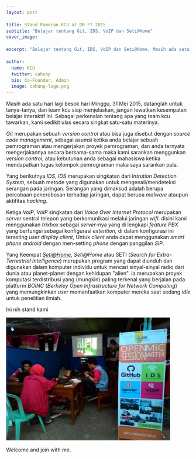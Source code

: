 ```yaml
---
layout: post

title: Stand Pameran KCU at DN FT 2015
subtitle: "Belajar tentang Git, IDS, VoIP dan Seti@Home"
cover_image: 

excerpt: "Belajar tentang Git, IDS, VoIP dan Seti@Home, Masih ada satu hari lagi besok hari Minggu, 31 Mei 2015, datanglah untuk tanya-tanya, dan team kcu siap menjelaskan, jangan lewatkan kesempatan belajar interaktif ini."

author:
  name: KCU
  twitter: cahunp
  bio: Co-Founder, Admin
  image: cahunp-logo.png
---
```


Masih ada satu hari lagi besok hari Minggu, 31 Mei 2015, datanglah untuk tanya-tanya, dan team kcu siap menjelaskan, jangan lewatkan kesempatan belajar interaktif ini. Sebagai perkenalan tentang apa yang team kcu tawarkan, kami sedikit ulas secara singkat satu-satu materinya. 

*Git* merupakan sebuah *version control* atau bisa juga disebut dengan *source code management*, sebagai asumsi ketika anda belajar sebuah pemrograman atau mengerjakan proyek pemrograman, dan anda ternyata mengerjakannya secara bersama-sama maka kami sarankan menggunkan *version control*, atau kebutuhan anda sebagai mahasiswa ketika mendapatkan tugas kelompok pemrograman maka saya sarankan pula.

Yang berikutnya *IDS*, *IDS* merupakan singkatan dari *Intrution Detection System*, sebuah metode yang digunakan untuk mengenali/mendeteksi serangan pada jaringan. Serangan yang dimaksud adalah berupa percobaan penerobosan terhadap jaringan, dapat berupa *malware* ataupun aktifitas *hacking*.

Ketiga *VoIP*, *VoIP* singkatan dari *Voice Over Internet Protocol* merupakan *server* sentral telepon yang berkomunikasi melalui jaringan *wifi*. disini kami menggunakan *trixbox* sebagai *server*-nya yang di lengkapi *feature PBX* yang berfungsi sebagai konfigurasi *extention*, di dalam konfigurasi ini terseting *user display client*, Untuk *client* anda dapat menggunakan *smart phone android* dengan men-setting *phone* dengan panggilan *SIP*.

Yang Keempat [*Seti@Home*](https://setiathome.berkeley.edu), *Seti@Home* atau SETI (*Search for Extra-Terrestrial Intelligence*) merupakan program yang dapat diunduh dan digunakan dalam komputer individu untuk mencari sinyal-sinyal radio dari dunia atau planet-planet dengan kehidupan "alien". Ia merupakan proyek komputasi terdistribusi yang (mungkin) paling terkenal yang berjalan pada platform *BOINC* (*Berkeley Open Infrastructure for Network Computing*) yang memungkinkan *user* memanfaatkan komputer mereka saat sedang *idle* untuk penelitian ilmiah.

Ini nih stand kami
<div class="full zoomable"><img src="/images/stand-kcu.jpg"></div>

Welcome and join with me.
